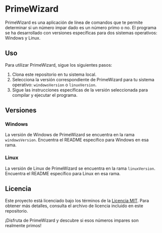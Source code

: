 # PrimeWizard

PrimeWizard es una aplicación de línea de comandos que te permite determinar si un número impar dado es un número primo o no. El programa se ha desarrollado con versiones específicas para dos sistemas operativos: Windows y Linux.

## Uso

Para utilizar PrimeWizard, sigue los siguientes pasos:

1. Clona este repositorio en tu sistema local.
2. Selecciona la versión correspondiente de PrimeWizard para tu sistema operativo: `windowsVersion` o `linuxVersion`.
3. Sigue las instrucciones específicas de la versión seleccionada para compilar y ejecutar el programa.

## Versiones

### Windows

La versión de Windows de PrimeWizard se encuentra en la rama `windowsVersion`. Encuentra el README específico para Windows en esa rama.

### Linux

La versión de Linux de PrimeWizard se encuentra en la rama `linuxVersion`. Encuentra el README específico para Linux en esa rama.

## Licencia

Este proyecto está licenciado bajo los términos de la [Licencia MIT](https://github.com/Orbserver/PrimeWizard/blob/main/LICENSE). Para obtener más detalles, consulta el archivo de licencia incluido en este repositorio.

¡Disfruta de PrimeWizard y descubre si esos números impares son realmente primos!
